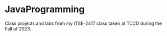 # JavaProgramming
Class projects and labs from my ITSE-2417 class taken at TCCD during the Fall of 2023.
